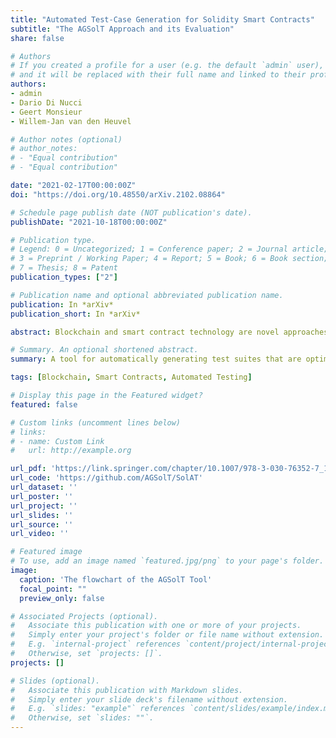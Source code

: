 ```yaml
---
title: "Automated Test-Case Generation for Solidity Smart Contracts"
subtitle: "The AGSolT Approach and its Evaluation"
share: false

# Authors
# If you created a profile for a user (e.g. the default `admin` user), write the username (folder name) here
# and it will be replaced with their full name and linked to their profile.
authors:
- admin
- Dario Di Nucci
- Geert Monsieur
- Willem-Jan van den Heuvel

# Author notes (optional)
# author_notes:
# - "Equal contribution"
# - "Equal contribution"

date: "2021-02-17T00:00:00Z"
doi: "https://doi.org/10.48550/arXiv.2102.08864"

# Schedule page publish date (NOT publication's date).
publishDate: "2021-10-18T00:00:00Z"

# Publication type.
# Legend: 0 = Uncategorized; 1 = Conference paper; 2 = Journal article;
# 3 = Preprint / Working Paper; 4 = Report; 5 = Book; 6 = Book section;
# 7 = Thesis; 8 = Patent
publication_types: ["2"]

# Publication name and optional abbreviated publication name.
publication: In *arXiv*
publication_short: In *arXiv*

abstract: Blockchain and smart contract technology are novel approaches to data and code management that facilitate trusted computing by allowing for development in a distributed and decentralized manner. Testing smart contracts comes with its own set of challenges which have not yet been fully identified and explored. Although existing tools can identify and discover known vulnerabilities and their interactions on the Ethereum blockchain through random search or symbolic execution, these tools generally do not produce test suites suitable for human oracles. In this paper, we present AGSOLT (Automated Generator of Solidity Test Suites). We demonstrate its efficiency by implementing two search algorithms to automatically generate test suites for stand-alone Solidity smart contracts, taking into account some of the blockchain-specific challenges. To test AGSOLT, we compared a random search algorithm and a genetic algorithm on a set of 36 real-world smart contracts. We found that AGSOLT is capable of achieving high branch coverage with both approaches and even discovered some errors in some of the most popular Solidity smart contracts on Github.

# Summary. An optional shortened abstract.
summary: A tool for automatically generating test suites that are optimised for branch coverage.

tags: [Blockchain, Smart Contracts, Automated Testing]

# Display this page in the Featured widget?
featured: false

# Custom links (uncomment lines below)
# links:
# - name: Custom Link
#   url: http://example.org

url_pdf: 'https://link.springer.com/chapter/10.1007/978-3-030-76352-7_1'
url_code: 'https://github.com/AGSolT/SolAT'
url_dataset: ''
url_poster: ''
url_project: ''
url_slides: ''
url_source: ''
url_video: ''

# Featured image
# To use, add an image named `featured.jpg/png` to your page's folder.
image:
  caption: 'The flowchart of the AGSolT Tool'
  focal_point: ""
  preview_only: false

# Associated Projects (optional).
#   Associate this publication with one or more of your projects.
#   Simply enter your project's folder or file name without extension.
#   E.g. `internal-project` references `content/project/internal-project/index.md`.
#   Otherwise, set `projects: []`.
projects: []

# Slides (optional).
#   Associate this publication with Markdown slides.
#   Simply enter your slide deck's filename without extension.
#   E.g. `slides: "example"` references `content/slides/example/index.md`.
#   Otherwise, set `slides: ""`.
---
```


<!-- Supplementary notes can be added here, including [code, math, and images](https://wowchemy.com/docs/writing-markdown-latex/). -->
